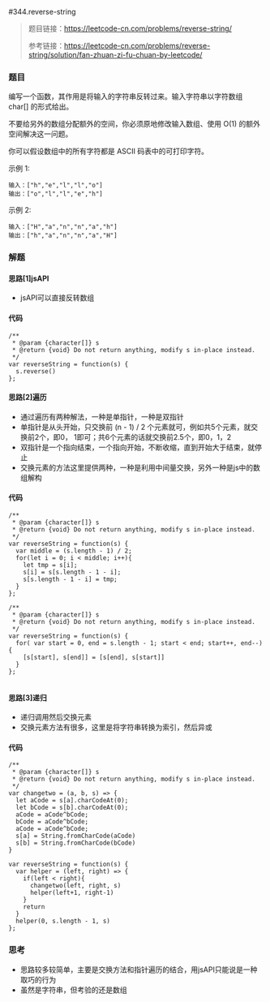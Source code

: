 #344.reverse-string

> 题目链接：https://leetcode-cn.com/problems/reverse-string/
>
> 参考链接：https://leetcode-cn.com/problems/reverse-string/solution/fan-zhuan-zi-fu-chuan-by-leetcode/



### 题目

编写一个函数，其作用是将输入的字符串反转过来。输入字符串以字符数组 char[] 的形式给出。

不要给另外的数组分配额外的空间，你必须原地修改输入数组、使用 O(1) 的额外空间解决这一问题。

你可以假设数组中的所有字符都是 ASCII 码表中的可打印字符。

示例 1:

```
输入：["h","e","l","l","o"]
输出：["o","l","l","e","h"]
```


示例 2:

```
输入：["H","a","n","n","a","h"]
输出：["h","a","n","n","a","H"]
```



### 解题

#### 思路[1]jsAPI

* jsAPI可以直接反转数组

#### 代码

```
/**
 * @param {character[]} s
 * @return {void} Do not return anything, modify s in-place instead.
 */
var reverseString = function(s) {
  s.reverse()
};
```

#### 思路[2]遍历

* 通过遍历有两种解法，一种是单指针，一种是双指针
* 单指针是从头开始，只交换前 (n - 1) / 2 个元素就可，例如共5个元素，就交换前2个，即0， 1即可；共6个元素的话就交换前2.5个，即0，1，2
* 双指针是一个指向结束，一个指向开始，不断收缩，直到开始大于结束，就停止
* 交换元素的方法这里提供两种，一种是利用中间量交换，另外一种是js中的数组解构

#### 代码

```
/**
 * @param {character[]} s
 * @return {void} Do not return anything, modify s in-place instead.
 */
var reverseString = function(s) {
  var middle = (s.length - 1) / 2;
  for(let i = 0; i < middle; i++){
    let tmp = s[i];
    s[i] = s[s.length - 1 - i];
    s[s.length - 1 - i] = tmp;
  }
};

/**
 * @param {character[]} s
 * @return {void} Do not return anything, modify s in-place instead.
 */
var reverseString = function(s) {
  for( var start = 0, end = s.length - 1; start < end; start++, end--){
    [s[start], s[end]] = [s[end], s[start]]
  }
};


```

#### 思路[3]递归

* 递归调用然后交换元素
* 交换元素方法有很多，这里是将字符串转换为索引，然后异或

#### 代码

```
/**
 * @param {character[]} s
 * @return {void} Do not return anything, modify s in-place instead.
 */
var changetwo = (a, b, s) => {
  let aCode = s[a].charCodeAt(0);
  let bCode = s[b].charCodeAt(0);
  aCode = aCode^bCode;
  bCode = aCode^bCode;
  aCode = aCode^bCode;
  s[a] = String.fromCharCode(aCode)
  s[b] = String.fromCharCode(bCode)
}

var reverseString = function(s) {
  var helper = (left, right) => {
    if(left < right){
      changetwo(left, right, s)
      helper(left+1, right-1)
    }
    return 
  }
  helper(0, s.length - 1, s)
};
```



### 思考

* 思路较多较简单，主要是交换方法和指针遍历的结合，用jsAPI只能说是一种取巧的行为
* 虽然是字符串，但考验的还是数组